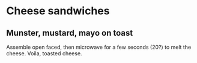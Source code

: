# Cheese sandwiches

## Munster, mustard, mayo on toast

Assemble open faced, then microwave for a few seconds (20?) to melt the cheese. Voila, toasted cheese.
